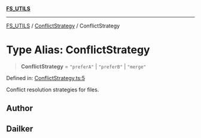 [**FS_UTILS**](../../README.md)

***

[FS_UTILS](../../README.md) / [ConflictStrategy](../README.md) / ConflictStrategy

# Type Alias: ConflictStrategy

> **ConflictStrategy** = `"preferA"` \| `"preferB"` \| `"merge"`

Defined in: [ConflictStrategy.ts:5](https://github.com/dailker/everyutil-js/blob/b3e269da55b7d96c15eb37e98c5c4f6b94f05f6f/src/fs/ConflictStrategy.ts#L5)

Conflict resolution strategies for files.

## Author

## Dailker

